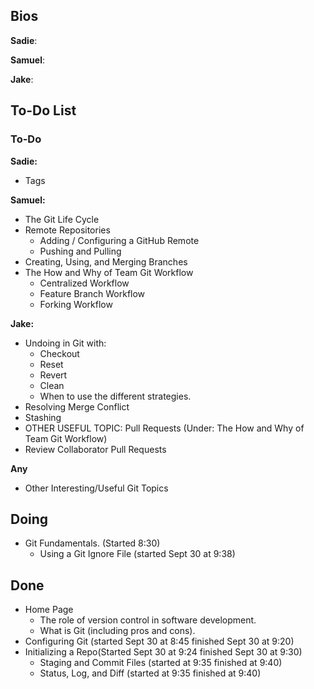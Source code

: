 ## Bios
**Sadie**:

**Samuel**:

**Jake**:

## To-Do List
### To-Do
**Sadie:** 
  


- Tags
  
**Samuel:** 
- The Git Life Cycle
- Remote Repositories
    - Adding / Configuring a GitHub Remote
    - Pushing and Pulling
- Creating, Using, and Merging Branches
- The How and Why of Team Git Workflow
    - Centralized Workflow
    - Feature Branch Workflow
    - Forking Workflow



**Jake:** 
- Undoing in Git with:
    - Checkout
    - Reset
    - Revert
    - Clean 
    - When to use the different strategies.
- Resolving Merge Conflict
- Stashing
- OTHER USEFUL TOPIC: Pull Requests (Under: The How and Why of Team Git Workflow)
- Review Collaborator Pull Requests

**Any**
- Other Interesting/Useful Git Topics

## Doing
- Git Fundamentals. (Started 8:30)
    - Using a Git Ignore File (started Sept 30 at 9:38)


## Done
- Home Page
    - The role of version control in software development.
    - What is Git (including pros and cons).
- Configuring Git (started Sept 30 at 8:45 finished Sept 30 at 9:20)
- Initializing a Repo(Started Sept 30 at 9:24 finished Sept 30 at 9:30)
    - Staging and Commit Files (started at 9:35 finished at 9:40)
    - Status, Log, and Diff (started at 9:35 finished at 9:40)